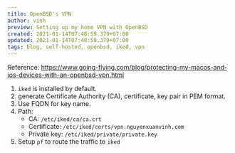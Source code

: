```yaml
---
title: OpenBSD's VPN
author: vinh
preview: Setting up my home VPN with OpenBSD
created: 2021-01-14T07:48:59.379+07:00
updated: 2021-01-14T07:48:59.379+07:00
tags: blog, self-hosted, openbsd, iked, vpn
---
```


Reference: <https://www.going-flying.com/blog/protecting-my-macos-and-ios-devices-with-an-openbsd-vpn.html>

1. `iked` is installed by default.
2. generate Certificate Authority (CA), certificate, key pair in PEM format.
3. Use FQDN for key name.
4. Path:
    * CA: `/etc/iked/ca/ca.crt`
    * Certificate: `/etc/iked/certs/vpn.nguyenxuanvinh.com`
    * Private key: `/etc/iked/private/private.key`
5. Setup `pf` to route the traffic to `iked`
